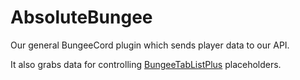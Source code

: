 # AbsoluteBungee

Our general BungeeCord plugin which sends player data to our API.

It also grabs data for controlling [BungeeTabListPlus](https://github.com/CodeCrafter47/BungeeTabListPlus) placeholders.
